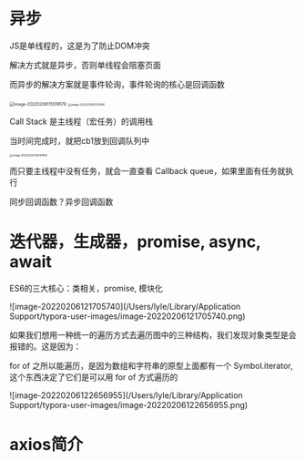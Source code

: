 # 异步

JS是单线程的，这是为了防止DOM冲突

解决方式就是异步，否则单线程会阻塞页面

而异步的解决方案就是事件轮询，事件轮询的核心是回调函数

<img src="/Users/lyle/Library/Application Support/typora-user-images/image-20220206115519579.png" alt="image-20220206115519579" style="zoom:50%;" />

<img src="/Users/lyle/Library/Application Support/typora-user-images/image-20220206115151941.png" alt="image-20220206115151941" style="zoom: 33%;" />

Call Stack 是主线程（宏任务）的调用栈

当时间完成时，就把cb1放到回调队列中

<img src="/Users/lyle/Library/Application Support/typora-user-images/image-20220206115649100.png" alt="image-20220206115649100" style="zoom: 33%;" />

而只要主线程中没有任务，就会一直查看 Callback queue，如果里面有任务就执行



同步回调函数？异步回调函数





# 迭代器，生成器，promise, async, await

ES6的三大核心：类相关，promise, 模块化

![image-20220206121705740](/Users/lyle/Library/Application Support/typora-user-images/image-20220206121705740.png)

如果我们想用一种统一的遍历方式去遍历图中的三种结构，我们发现对象类型是会报错的。这是因为：

for of 之所以能遍历，是因为数组和字符串的原型上面都有一个 Symbol.iterator,这个东西决定了它们是可以用 for of 方式遍历的

![image-20220206122656955](/Users/lyle/Library/Application Support/typora-user-images/image-20220206122656955.png)

# axios简介



